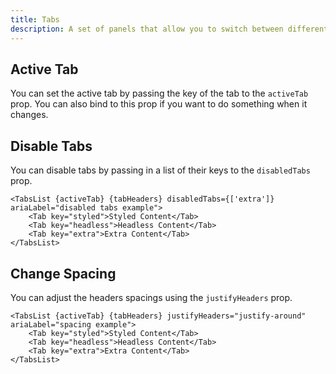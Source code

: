 ```yaml
---
title: Tabs
description: A set of panels that allow you to switch between different views.
---
```


<script>
	import { PropsTable } from '$components';
    import tabs_list_docs from '$lib/components/tabs/tabs-list.svelte?raw&sveld';
    import tab_docs from '$lib/components/tabs/tabs.svelte?raw&sveld';

	import { TabsList, Tab } from 'ato-ui';

	const tabHeaders = [
		{
			key: 'styled',
			title: 'Styled',
			icon: 'text-xl i-material-symbols-water-drop-rounded'
		},
		{
			key: 'headless',
			title: 'Headless',
			icon: 'text-xl i-material-symbols-water-drop-outline-rounded'
		},
		{ key: 'extra', title: 'Extra' }
	];
</script>

## Active Tab

You can set the active tab by passing the key of the tab to the `activeTab` prop. You can also bind to this prop if you want to do something when it changes.

## Disable Tabs

You can disable tabs by passing in a list of their keys to the `disabledTabs` prop.

```svelte /disabledTabs={['extra']}/#prop
<TabsList {activeTab} {tabHeaders} disabledTabs={['extra']} ariaLabel="disabled tabs example">
    <Tab key="styled">Styled Content</Tab>
    <Tab key="headless">Headless Content</Tab>
    <Tab key="extra">Extra Content</Tab>
</TabsList>
```

## Change Spacing

You can adjust the headers spacings using the `justifyHeaders` prop.

```svelte /justifyHeaders="justify-around"/#prop
<TabsList {activeTab} {tabHeaders} justifyHeaders="justify-around" ariaLabel="spacing example">
    <Tab key="styled">Styled Content</Tab>
    <Tab key="headless">Headless Content</Tab>
    <Tab key="extra">Extra Content</Tab>
</TabsList>
```